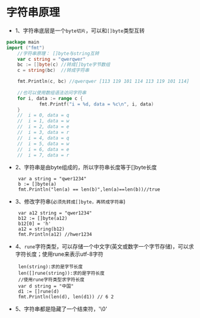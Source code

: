 # 字符串原理

- 1、字符串底层是一个`byte切片`，可以和`[]byte`类型互转
   
```go
package main
import ("fmt")
	//字符串原理： []byte与string互转
	var c string = "qwerqwer"
	bc := []byte(c) //转成[]byte字节数组
	c = string(bc)  //转成字符串

	fmt.Println(c, bc) //qwerqwer [113 119 101 114 113 119 101 114]
	
	//也可以使用数组语法访问字符串
	for i, data := range c {
    		fmt.Printf("i = %d, data = %c\n", i, data)
    }
	//  i = 0, data = q
    //  i = 1, data = w
    //  i = 2, data = e
    //  i = 3, data = r
    //  i = 4, data = q
    //  i = 5, data = w
    //  i = 6, data = e
    //  i = 7, data = r
```	


- 2、字符串是由byte组成的，所以字符串长度等于[]byte长度
    
     
       var a string = "qwer1234"
       b := []byte(a)
       fmt.Println("len(a) == len(b)",len(a)==len(b))//true

- 3、修改字符串(`必须先转成[]byte，再转成字符串`)

	
       var a12 string = "qwer1234"
	   b12 := []byte(a12)
	   b12[0] = 'h'
	   a12 = string(b12)
	   fmt.Println(a12) //hwer1234

- 4、`rune`字符类型，可以存储一个中文字(英文或数字一个字节存储)，可以求字符长度；使用rune来表示utf-8字符
    
     
       len(string):求的是字节长度
       len([]rune(string)):求的是字符长度
	   //使用rune字符类型求字符长度
	   var d string = "中国"
	   d1 := []rune(d)
	   fmt.Println(len(d), len(d1)) // 6 2
     

- 5、字符串都是隐藏了一个结束符，'\0'
